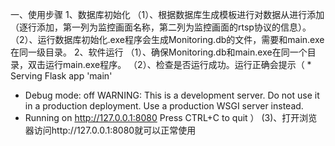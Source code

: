 一、使用步骤
1、数据库初始化
  （1）、根据数据库生成模板进行对数据从进行添加（逐行添加，第一列为监控画面名称，第二列为监控画面的rtsp协议的信息）。
  （2）、运行数据库初始化.exe程序会生成Monitoring.db的文件，需要和main.exe在同一级目录。
2、软件运行
  （1）、确保Monitoring.db和main.exe在同一个目录，双击运行main.exe程序。
  （2）、检查是否运行成功。运行正确会提示（ * Serving Flask app 'main'
 * Debug mode: off
WARNING: This is a development server. Do not use it in a production deployment. Use a production WSGI server instead.
 * Running on http://127.0.0.1:8080
Press CTRL+C to quit
）
    (3)、打开浏览器访问http://127.0.0.1:8080就可以正常使用
